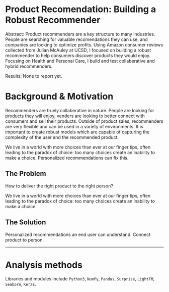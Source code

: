 # Product Recomendation: Building a Robust Recommender

Abstract: Product recommenders are a key structure to many industries. People are searching for valuable recomendations they can use, and companies are looking to optimize profits. Using Amazon consumer reviews collected from Julian McAuley at UCSD, I focused on building a robust recommender to help consumers discover products they would enjoy. Focusing on Health and Personal Care, I build and test collaberative and hybrid recommenders.

Results: None to report yet.



# Background & Motivation
Recommenders are truely collaberative in nature. People are looking for products they will enjoy, venders are looking to better connect with consumers and sell their products. Outside of product sales, recommenders are very flexible and can be used in a variety of environments. It is important to create robust models which are capable of capturing the complexity of the user and the recommended product.

We live in a world with more choices than ever at our finger tips, often leading to the paradox of choice: too many choices create an inability to make a choice. Personalized recommendations can fix this.

## The Problem
How to deliver the right product to the right person?

We live in a world with more choices than ever at our finger tips, often leading to the paradox of choice: too many choices create an inability to make a choice. 

## The Solution

Personalized recommendations an end user can understand. Connect product to person.

---

# Analysis methods

Libraries and modules include ```Python3```, ```NumPy```, ```Pandas```, ```Surprise```, ```LightFM```, ```Seaborn```, ```Keras```.

